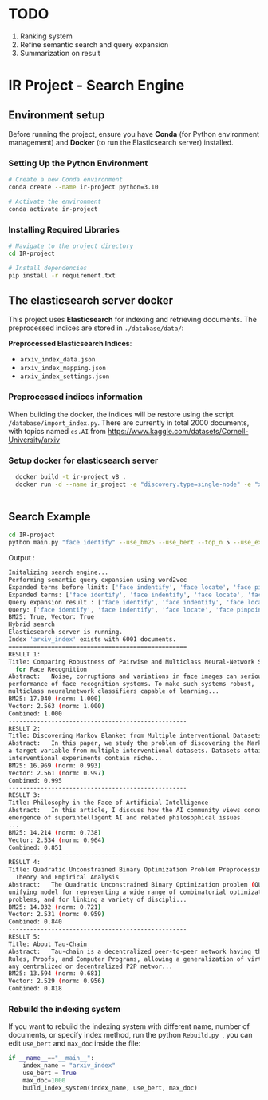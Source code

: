 # TODO 
1. Ranking system
2. Refine semantic search and query expansion
3. Summarization on result

# IR Project - Search Engine 

## Environment setup
Before running the project, ensure you have **Conda** (for Python environment management) and **Docker** (to run the Elasticsearch server) installed.

### Setting Up the Python Environment
```bash
# Create a new Conda environment
conda create --name ir-project python=3.10

# Activate the environment
conda activate ir-project
```

### Installing Required Libraries
```bash
# Navigate to the project directory
cd IR-project

# Install dependencies
pip install -r requirement.txt
```

## The elasticsearch server docker
This project uses **Elasticsearch** for indexing and retrieving documents. The preprocessed indices are stored in `./database/data/`:

**Preprocessed Elasticsearch Indices**:
- `arxiv_index_data.json`
- `arxiv_index_mapping.json`
- `arxiv_index_settings.json`
  
### Preprocessed indices information
When building the docker, the indices will be restore using the script ` /database/import_index.py `. There are currently in total 2000 documents, with topics named `cs.AI` from https://www.kaggle.com/datasets/Cornell-University/arxiv

### Setup docker for elasticsearch server
```bash
  docker build -t ir-project_v8 .
  docker run -d --name ir_project -e "discovery.type=single-node" -e "xpack.security.enabled=false" -p 9200:9200 ir-project_v8
  
```
## Search Example
```bash
cd IR-project
python main.py "face identify" --use_bm25 --use_bert --top_n 5 --use_expansion --exp_sem 
```
Output :
```bash
Initalizing search engine...
Performing semantic query expansion using word2vec
Expanded terms before limit: ['face indentify', 'face locate', 'face pinpoint', 'face uncover', 'face toidentify', 'face indentified', 'face define', 'face detect', 'face classify']
Expanded terms: ['face identify', 'face indentify', 'face locate', 'face pinpoint']
Query expansion result : ['face identify', 'face indentify', 'face locate', 'face pinpoint']
Query: ['face identify', 'face indentify', 'face locate', 'face pinpoint']
BM25: True, Vector: True
Hybrid search
Elasticsearch server is running.
Index 'arxiv_index' exists with 6001 documents.
==================================================
RESULT 1:
Title: Comparing Robustness of Pairwise and Multiclass Neural-Network Systems
  for Face Recognition
Abstract:   Noise, corruptions and variations in face images can seriously hurt the
performance of face recognition systems. To make such systems robust,
multiclass neuralnetwork classifiers capable of learning...
BM25: 17.040 (norm: 1.000)
Vector: 2.563 (norm: 1.000)
Combined: 1.000
--------------------------------------------------
RESULT 2:
Title: Discovering Markov Blanket from Multiple interventional Datasets
Abstract:   In this paper, we study the problem of discovering the Markov blanket (MB) of
a target variable from multiple interventional datasets. Datasets attained from
interventional experiments contain riche...
BM25: 16.969 (norm: 0.993)
Vector: 2.561 (norm: 0.997)
Combined: 0.995
--------------------------------------------------
RESULT 3:
Title: Philosophy in the Face of Artificial Intelligence
Abstract:   In this article, I discuss how the AI community views concerns about the
emergence of superintelligent AI and related philosophical issues.
...
BM25: 14.214 (norm: 0.738)
Vector: 2.534 (norm: 0.964)
Combined: 0.851
--------------------------------------------------
RESULT 4:
Title: Quadratic Unconstrained Binary Optimization Problem Preprocessing:
  Theory and Empirical Analysis
Abstract:   The Quadratic Unconstrained Binary Optimization problem (QUBO) has become a
unifying model for representing a wide range of combinatorial optimization
problems, and for linking a variety of discipli...
BM25: 14.032 (norm: 0.721)
Vector: 2.531 (norm: 0.959)
Combined: 0.840
--------------------------------------------------
RESULT 5:
Title: About Tau-Chain
Abstract:   Tau-chain is a decentralized peer-to-peer network having three unified faces:
Rules, Proofs, and Computer Programs, allowing a generalization of virtually
any centralized or decentralized P2P networ...
BM25: 13.594 (norm: 0.681)
Vector: 2.529 (norm: 0.956)
Combined: 0.818
```

### Rebuild the indexing system
If you want to rebuild the indexing system with different name, number of documents, or specify index method, run the python `Rebuild.py `, you can edit `use_bert` and `max_doc` inside the file:
```python
if __name__=="__main__":
    index_name = "arxiv_index"
    use_bert = True
    max_doc=1000
    build_index_system(index_name, use_bert, max_doc)
```


